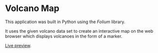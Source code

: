 # Volcano Map
This application was built in Python using the *Folium* library.

It uses the given volcano data set to create an interactive map on the web browser which displays volcanoes in the form of a marker.

[Live preview](https://waleedhussein4.github.io/python-volcano-map).